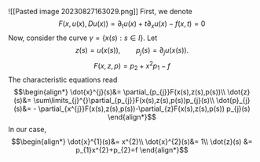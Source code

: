 ![[Pasted image 20230827163029.png]]
First, we denote 
$$F(x,u(x),Du(x))=\partial_{t}u(x)+t \partial_{x}u(x) -f(x,t)=0$$
Now, consider the curve $\gamma =\{x(s): s \in I\}$. Let
$$z(s)=u(x(s)),\qquad p_{j}(s)=\partial_{j}u(x(s)).$$
$$F(x,z,p)=p_{2}+x^{2}p_{1}-f$$
The characteristic equations read
$$\begin{align*}
\dot{x}^{j}(s)&= \partial_{p_{j}}F(x(s),z(s),p(s))\\
	\dot{z}(s)&= \sum\limits_{j}^{}\partial_{p_{j}}F(x(s),z(s),p(s))p_{j}(s)\\
			\dot{p}_{j}(s)&= - \partial_{x^{j}}F(x(s),z(s),p(s))-\partial_{z}F(x(s),z(s),p(s)) p_{j}(s)
\end{align*}$$
In our case,
$$\begin{align*}
\dot{x}^{1}(s)&= x^{2}\\
\dot{x}^{2}(s)&= 1\\
	\dot{z}(s) &= p_{1}x^{2}+p_{2}=f
\end{align*}$$